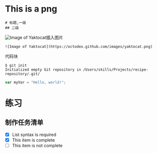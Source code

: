 # This is a png
```
# 标题,一级
## 二级
```
![Image of Yaktocat](https://octodex.github.com/images/yaktocat.png)插入图片
```
![Image of Yaktocat](https://octodex.github.com/images/yaktocat.png)
```
代码块
```
$ git init
Initialized empty Git repository in /Users/skills/Projects/recipe-repository/.git/
```
``` javascript
var myVar = "Hello, world!";
```
# 练习
## 制作任务清单
- [x] List syntax is required
- [x] This item is complete
- [ ] This item is not complete
